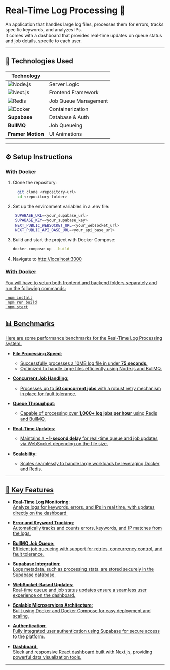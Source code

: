 # Real-Time Log Processing 🚀

An application that handles large log files, processes them for errors, tracks specific keywords, and analyzes IPs.<br> It comes with a dashboard that provides real-time updates on queue status and job details, specifc to each user.

---

## **🚀 Technologies Used**

| **Technology**      |  |
|----------------------|--|
| ![Node.js](https://img.icons8.com/color/48/000000/nodejs.png)       | Server Logic |
| ![Next.js](https://img.icons8.com/color/48/000000/nextjs.png)      | Frontend Framework |
| ![Redis](https://img.icons8.com/color/48/000000/redis.png)          | Job Queue Management |
| ![Docker](https://img.icons8.com/fluency/48/000000/docker.png)      | Containerization |
| **Supabase** | Database & Auth |
| **BullMQ** | Job Queueing |
| **Framer Motion** | UI Animations |

---

## **⚙️ Setup Instructions**

### **With Docker**
1. Clone the repository:
   ```bash
     git clone <repository-url>
     cd <repository-folder>
   ```
2. Set up the environment variables in a .env file:
   ```bash
    SUPABASE_URL=<your_supabase_url>
    SUPABASE_KEY=<your_supabase_key>
    NEXT_PUBLIC_WEBSOCKET_URL=<your_websocket_url>
    NEXT_PUBLIC_API_BASE_URL=<your_api_base_url>
   ```
3. Build and start the project with Docker Compose:
   ```bash
   docker-compose up --build
   ```
4. Navigate to <u>http://localhost:3000<u>

### **With Docker**
You will have to setup both frontend and backend folders separately and run the following commands:
 ```bash
  npm install
  npm run build
  npm start
```
## **📊 Benchmarks**

Here are some performance benchmarks for the Real-Time Log Processing system:

- **File Processing Speed**:  
  - Successfully processes a 10MB log file in under **75 seconds**.
  - Optimized to handle large files efficiently using Node.js and BullMQ.

- **Concurrent Job Handling**:  
  - Processes up to **50 concurrent jobs** with a robust retry mechanism in place for fault tolerance.

- **Queue Throughput**:  
  - Capable of processing over **1,000+ log jobs per hour** using Redis and BullMQ.

- **Real-Time Updates**:  
  - Maintains a **~1-second delay** for real-time queue and job updates via WebSocket depending on the file size.

- **Scalability**:  
  - Scales seamlessly to handle large workloads by leveraging Docker and Redis.

---

## **🚀 Key Features**

- **Real-Time Log Monitoring**:  
  Analyze logs for keywords, errors, and IPs in real time, with updates directly on the dashboard.

- **Error and Keyword Tracking**:  
  Automatically tracks and counts errors, keywords, and IP matches from the logs.

- **BullMQ Job Queue**:  
  Efficient job queueing with support for retries, concurrency control, and fault tolerance.

- **Supabase Integration**:  
  Logs metadata, such as processing stats, are stored securely in the Supabase database.

- **WebSocket-Based Updates**:  
  Real-time queue and job status updates ensure a seamless user experience on the dashboard.

- **Scalable Microservices Architecture**:  
  Built using Docker and Docker Compose for easy deployment and scaling.

- **Authentication**:  
  Fully integrated user authentication using Supabase for secure access to the platform.

- **Dashboard**:  
  Sleek and responsive React dashboard built with Next.js, providing powerful data visualization tools.

---


